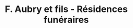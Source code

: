 ---
title: "F. Aubry et fils - Résidences funéraires"
url: /vaudreuil-dorion/f-aubry-et-fils-residences-funeraires/
shop: Bestattungen
---
